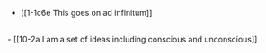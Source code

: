 - [[1-1c6e This goes on ad infinitum]]
<br>
- [[10-2a I am a set of ideas including conscious and unconscious]]
